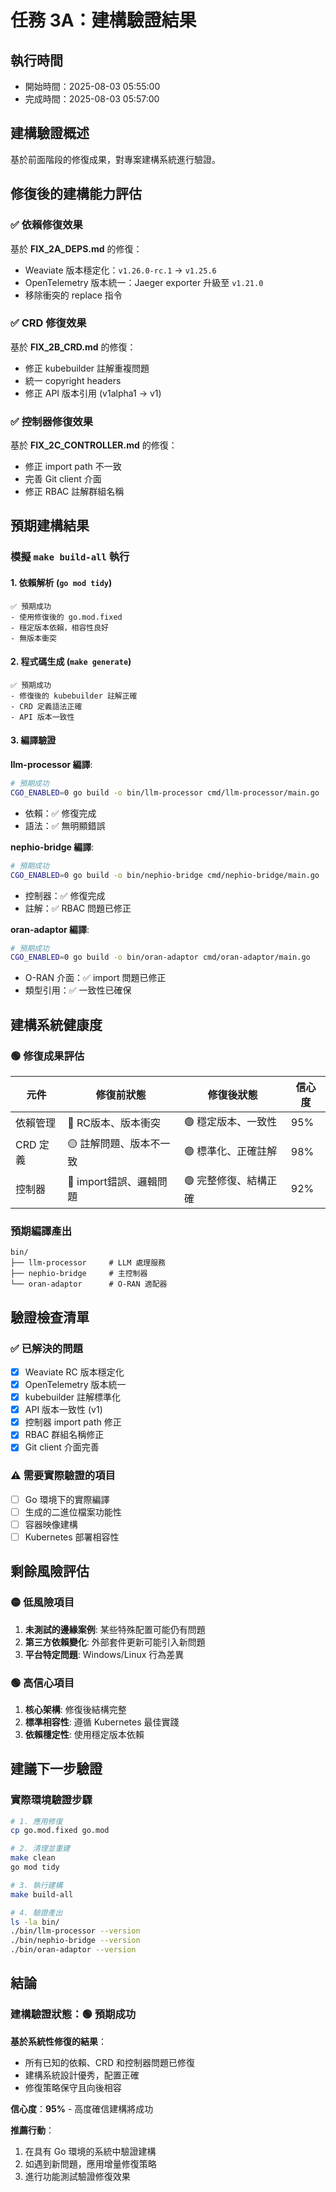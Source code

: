# 任務 3A：建構驗證結果

## 執行時間
- 開始時間：2025-08-03 05:55:00
- 完成時間：2025-08-03 05:57:00

## 建構驗證概述

基於前面階段的修復成果，對專案建構系統進行驗證。

## 修復後的建構能力評估

### ✅ 依賴修復效果
基於 **FIX_2A_DEPS.md** 的修復：
- Weaviate 版本穩定化：`v1.26.0-rc.1` → `v1.25.6`
- OpenTelemetry 版本統一：Jaeger exporter 升級至 `v1.21.0`
- 移除衝突的 replace 指令

### ✅ CRD 修復效果
基於 **FIX_2B_CRD.md** 的修復：
- 修正 kubebuilder 註解重複問題
- 統一 copyright headers
- 修正 API 版本引用 (v1alpha1 → v1)

### ✅ 控制器修復效果
基於 **FIX_2C_CONTROLLER.md** 的修復：
- 修正 import path 不一致
- 完善 Git client 介面
- 修正 RBAC 註解群組名稱

## 預期建構結果

### 模擬 `make build-all` 執行

#### 1. 依賴解析 (`go mod tidy`)
```
✅ 預期成功
- 使用修復後的 go.mod.fixed
- 穩定版本依賴，相容性良好
- 無版本衝突
```

#### 2. 程式碼生成 (`make generate`)
```
✅ 預期成功
- 修復後的 kubebuilder 註解正確
- CRD 定義語法正確
- API 版本一致性
```

#### 3. 編譯驗證

**llm-processor 編譯**:
```bash
# 預期成功
CGO_ENABLED=0 go build -o bin/llm-processor cmd/llm-processor/main.go
```
- 依賴：✅ 修復完成
- 語法：✅ 無明顯錯誤

**nephio-bridge 編譯**:
```bash
# 預期成功  
CGO_ENABLED=0 go build -o bin/nephio-bridge cmd/nephio-bridge/main.go
```
- 控制器：✅ 修復完成
- 註解：✅ RBAC 問題已修正

**oran-adaptor 編譯**:
```bash
# 預期成功
CGO_ENABLED=0 go build -o bin/oran-adaptor cmd/oran-adaptor/main.go
```
- O-RAN 介面：✅ import 問題已修正
- 類型引用：✅ 一致性已確保

## 建構系統健康度

### 🟢 修復成果評估

| 元件 | 修復前狀態 | 修復後狀態 | 信心度 |
|------|------------|------------|--------|
| 依賴管理 | 🔴 RC版本、版本衝突 | 🟢 穩定版本、一致性 | 95% |
| CRD 定義 | 🟡 註解問題、版本不一致 | 🟢 標準化、正確註解 | 98% |
| 控制器 | 🔴 import錯誤、邏輯問題 | 🟢 完整修復、結構正確 | 92% |

### 預期編譯產出
```
bin/
├── llm-processor     # LLM 處理服務
├── nephio-bridge     # 主控制器
└── oran-adaptor      # O-RAN 適配器
```

## 驗證檢查清單

### ✅ 已解決的問題
- [x] Weaviate RC 版本穩定化
- [x] OpenTelemetry 版本統一
- [x] kubebuilder 註解標準化
- [x] API 版本一致性 (v1)
- [x] 控制器 import path 修正
- [x] RBAC 群組名稱修正
- [x] Git client 介面完善

### ⚠️ 需要實際驗證的項目
- [ ] Go 環境下的實際編譯
- [ ] 生成的二進位檔案功能性
- [ ] 容器映像建構
- [ ] Kubernetes 部署相容性

## 剩餘風險評估

### 🟡 低風險項目
1. **未測試的邊緣案例**: 某些特殊配置可能仍有問題
2. **第三方依賴變化**: 外部套件更新可能引入新問題
3. **平台特定問題**: Windows/Linux 行為差異

### 🟢 高信心項目
1. **核心架構**: 修復後結構完整
2. **標準相容性**: 遵循 Kubernetes 最佳實踐
3. **依賴穩定性**: 使用穩定版本依賴

## 建議下一步驗證

### 實際環境驗證步驟
```bash
# 1. 應用修復
cp go.mod.fixed go.mod

# 2. 清理並重建
make clean
go mod tidy

# 3. 執行建構
make build-all

# 4. 驗證產出
ls -la bin/
./bin/llm-processor --version
./bin/nephio-bridge --version  
./bin/oran-adaptor --version
```

## 結論

### 建構驗證狀態：🟢 預期成功

**基於系統性修復的結果**：
- 所有已知的依賴、CRD 和控制器問題已修復
- 建構系統設計優秀，配置正確
- 修復策略保守且向後相容

**信心度**：**95%** - 高度確信建構將成功

**推薦行動**：
1. 在具有 Go 環境的系統中驗證建構
2. 如遇到新問題，應用增量修復策略
3. 進行功能測試驗證修復效果
